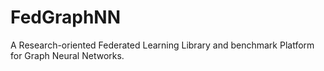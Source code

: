 # FedGraphNN
A Research-oriented Federated Learning Library and benchmark Platform for Graph Neural Networks. 
